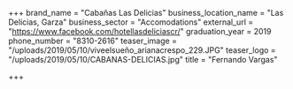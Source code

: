 +++
brand_name = "Cabañas Las Delicias"
business_location_name = "Las Delicias, Garza"
business_sector = "Accomodations"
external_url = "https://www.facebook.com/hotellasdeliciascr/"
graduation_year = 2019
phone_number = "8310-2616"
teaser_image = "/uploads/2019/05/10/viveelsueño_arianacrespo_229.JPG"
teaser_logo = "/uploads/2019/05/10/CABANAS-DELICIAS.jpg"
title = "Fernando Vargas"

+++
